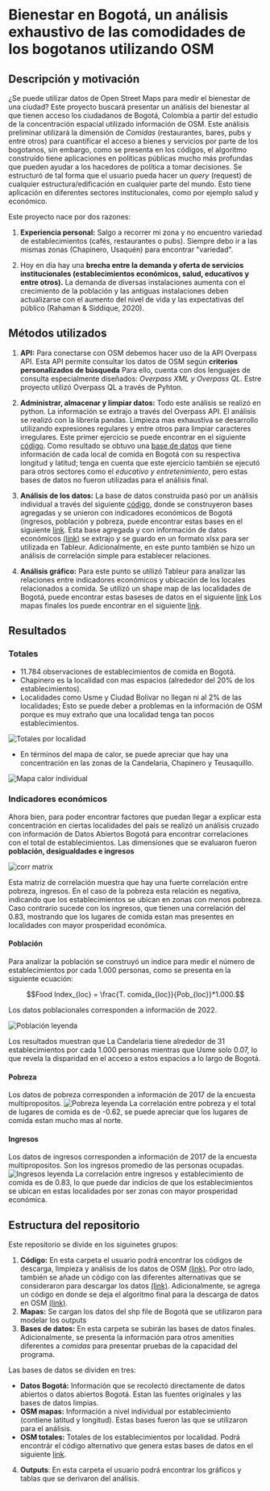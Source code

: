 # Bienestar en Bogotá, un análisis exhaustivo de las comodidades de los bogotanos utilizando OSM

## Descripción y motivación

¿Se puede utilizar datos de Open Street Maps para medir el bienestar de una ciudad? Este proyecto buscará presentar un análisis del bienestar al que tienen acceso los ciudadanos de Bogotá, Colombia a partir del estudio de la concentración espacial utilizado información de OSM. Este análisis preliminar utilizará la dimensión de *Comidas* (restaurantes, bares, pubs y entre otros) para cuantificar el acceso a bienes y servicios por parte de los bogotanos, sin embargo, como se presenta en los códigos, el algoritmo construido tiene aplicaciones en políticas públicas mucho más profundas que pueden ayudar a los hacedores de política a tomar decisiones. Se estructuró de tal forma que el usuario pueda hacer un *query* (request) de cualquier estructura/edificación en cualquier parte del mundo. Esto tiene aplicación en diferentes sectores institucionales, como por ejemplo salud y económico.

Este proyecto nace por dos razones:
1. **Experiencia personal:** Salgo a recorrer mi zona y no encuentro variedad de establecimientos (cafés, restaurantes o pubs). Siempre debo ir a las mismas zonas (Chapinero, Usaquén) para encontrar "variedad".  

2. Hoy en día hay una **brecha entre la demanda y oferta de servicios institucionales (establecimientos económicos, salud, educativos y entre otros).** La demanda de diversas instalaciones aumenta con el crecimiento de la población y las antiguas instalaciones deben actualizarse con el aumento del nivel de vida y las expectativas del público (Rahaman & Siddique, 2020).

## Métodos utilizados 

1. **API:** Para conectarse con OSM debemos hacer uso de la API Overpass API. Esta API permite consultar los datos de OSM según **criterios personalizados de búsqueda** Para ello, cuenta con dos lenguajes de consulta especialmente diseñados: *Overpass XML y Overpass QL.* Estre proyecto utilizó Overpass QL a través de Pyhton.
2. **Administrar, almacenar y limpiar datos:** Todo este análisis se realizó en python. La información se extrajo a través del Overpass API. El análisis se realizó con la librería pandas. Limpieza mas exhaustiva se desarrollo utilizando expresiones regulares y entre otros para limpiar caracteres irregulares. Este primer ejercicio se puede encontrar en el siguiente [código](https://github.com/jdmayorga01/bogowelfare/blob/main/Code/Bienestar%20bog.ipynb). Como resultado se obtuvo una [base de datos](https://github.com/jdmayorga01/bogowelfare/blob/main/Bases%20de%20datos/OSM%20maps/Final/food.xlsx) que tiene información de cada local de comida en Bogotá con su respectiva longitud y latitud; tenga en cuenta que este ejercicio también se ejecutó para otros sectores como el *educativo y entretenimiento*, pero estas bases de datos no fueron utilizadas para el análisis final.

3. **Análisis de los datos:** La base de datos construida pasó por un análisis individual a través del siguiente [código](https://github.com/jdmayorga01/bogowelfare/blob/main/Code/An%C3%A1lisis%20comida.ipynb), donde se construyeron bases agregadas y se unieron con indicadores económicos de Bogotá (ingresos, población y pobreza, puede encontrar estas bases en el siguiente [link](https://github.com/jdmayorga01/bogowelfare/tree/main/Bases%20de%20datos/Datos%20bogot%C3%A1). Esta base agregada y con información de datos económicos [(link)](https://github.com/jdmayorga01/bogowelfare/blob/main/Bases%20de%20datos/OSM%20maps/Final/food%20merge.xlsx) se extrajo y se guardo en un formato xlsx para ser utilizada en Tableur.
Adicionalmente, en este punto también se hizo un análisis de correlación simple para establecer relaciones.

5. **Análisis gráfico:** Para este punto se utilizó Tableur para analizar las relaciones entre indicadores económicos y ubicación de los locales relacionados a comida. Se utilizó un shape map de las localidades de Bogotá, puede encontrar estas baseses de datos en el siguiente [link](https://github.com/jdmayorga01/bogowelfare/tree/main/Mapas.) Los mapas finales los puede encontrar en el siguiente [link](https://github.com/jdmayorga01/bogowelfare/tree/main/Outputs).

## Resultados

### Totales
- 11.784 observaciones de establecimientos de comida en Bogotá.
- Chapinero es la localidad con mas espacios (alrededor del 20% de los establecimientos).
- Localidades como Usme y Ciudad Bolívar no llegan ni al 2% de las localidades; Esto se puede deber a problemas en la información de OSM porque es muy extraño que una localidad tenga tan pocos establecimientos.

![Totales por localidad](https://user-images.githubusercontent.com/68482485/170110110-0afc9d85-ac5c-430e-ba73-1181b5b1b51c.png)

- En términos del mapa de calor, se puede apreciar que hay una concentración en las zonas de la Candelaria, Chapinero y Teusaquillo.

![Mapa calor individual](https://user-images.githubusercontent.com/68482485/170111285-a7f4bbed-19a5-4a95-a030-12dfc72d4f8f.png)

### Indicadores económicos
Ahora bien, para poder encontrar factores que puedan llegar a explicar esta concentración en ciertas localidades del país se realizó un análisis cruzado con información de Datos Abiertos Bogotá para encontrar correlaciones con el total de establecimientos. Las dimensiones que se evaluaron fueron **población, desigualdades e ingresos** 

![corr matrix](https://user-images.githubusercontent.com/68482485/170113711-ea806430-04c4-4036-bf8f-4fedf5d08c4f.png)

Esta matriz de correlación muestra que hay una fuerte correlación entre pobreza, ingresos. En el caso de la pobreza esta relación es negativa, indicando que los establecimientos se ubican en zonas con menos pobreza. Caso contrario sucede con los ingresos, que tienen una correlación del 0.83, mostrando que los lugares de comida estan mas presentes en localidades con mayor prosperidad económica. 

#### Población 
Para analizar la población se construyó un indice para medir el número de establecimientos por cada 1.000 personas, como se presenta en la siguiente ecuación:

$$Food Index_{loc} = \frac{T. comida_{loc}}{Pob_{loc}}*1.000.$$

Los datos poblacionales corresponden a información de 2022.

![Población leyenda](https://user-images.githubusercontent.com/68482485/170115703-ede2d179-f055-4ea1-8d4c-8b3375fddcd9.png)

Los resultados muestran que La Candelaria tiene alrededor de 31 establecimientos por cada 1.000 personas mientras que Usme solo 0.07, lo que revela la disparidad en el acceso a estos espacios a lo largo de Bogotá. 

#### Pobreza 
Los datos de pobreza corresponden a información de 2017 de la encuesta multipropositos.
![Pobreza leyenda](https://user-images.githubusercontent.com/68482485/170115609-03f7a477-6a6a-4ba4-a922-f109ab687707.png)
La correlación entre pobreza y el total de lugares de comida es de -0.62, se puede apreciar que los lugares de comida estan mucho mas al norte.

#### Ingresos
Los datos de ingresos corresponden a información de 2017 de la encuesta multipropositos. Son los ingresos promedio de las personas ocupadas.
![Ingresos leyenda](https://user-images.githubusercontent.com/68482485/170115847-d4a65dca-8eb5-4f5a-88cd-6981eb1a774b.png)
La correlación entre ingresos y establecimiento de comida es de 0.83, lo que puede dar indicios de que los establecimientos se ubican en estas localidades por ser zonas con mayor prosperidad económica.

## Estructura del repositorio

Este repositorio se divide en los siguinetes grupos: 
1. **Código:** En esta carpeta el usuario podrá encontrar los códigos de descarga, limpieza y análisis de los datos de OSM [(link)](https://github.com/jdmayorga01/bogowelfare/blob/main/Code/Bienestar%20bog.ipynb). Por otro lado, también se añade un código con las diferentes alternativas que se consideraron para descargar los datos [(link)](https://github.com/jdmayorga01/bogowelfare/blob/main/Code/C%C3%B3digos%20Alternativos.ipynb). Adicionalmente, se agrega un código en donde se deja el algoritmo  final para la descarga de datos en OSM [(link)](https://github.com/jdmayorga01/bogowelfare/blob/main/Algoritmo%20final.ipynb). 
2. **Mapas:** Se cargan los datos del shp file de Bogotá que se utilizaron para modelar los outputs
3. **Bases de datos:** En esta carpeta se subirán las bases de datos finales. Adicionalmente, se presenta la información para otros amenities diferentes a *comidas* para presentar pruebas de la capacidad del programa. 

Las bases de datos se dividen en tres: 
* **Datos Bogotá:** Información que se recolectó directamente de datos abiertos o datos abiertos Bogotá. Estan las fuentes originales y las bases de datos limpias. 
* **OSM mapas:** Información a nivel individual por establecimiento (contiene latitud y longitud). Estas bases fueron las que se utilizaron para el análisis. 
* **OSM totales:** Totales de los establecimientos por localidad. Podrá encontrár el código alternativo que genera estas bases de datos en el siguiente [link](https://github.com/jdmayorga01/bogowelfare/blob/main/Code/C%C3%B3digos%20Alternativos.ipynb).

4. **Outputs**: En esta carpeta el usuario podrá encontrar los gráficos y tablas que se derivaron del análisis.
